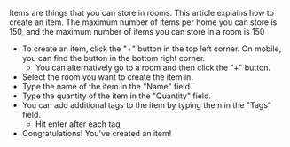Items are things that you can store in rooms. This article explains how to create an item. The maximum number of items per home you can store is 150, and the maximum number of items you can store in a room is 150

* To create an item, click the "+" button in the top left corner. On mobile, you can find the button in the bottom right corner.
    * You can alternatively go to a room and then click the "+" button.
* Select the room you want to create the item in.
* Type the name of the item in the "Name" field.
* Type the quantity of the item in the "Quantity" field.
* You can add additional tags to the item by typing them in the "Tags" field.
    * Hit enter after each tag
* Congratulations! You've created an item!